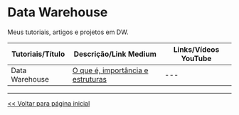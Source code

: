 # Data Warehouse
Meus tutoriais, artigos e projetos em DW.

 | Tutoriais/Título | Descrição/Link Medium | Links/Vídeos YouTube |
 | --- | --- | --- |
 | Data Warehouse | [O que é, importância e estruturas](https://medium.com/@dev.daniel.amorim/data-warehouse-d88394743db1) | --- | 
 
 
 
 
 <hr>

[<< Voltar para página inicial](https://github.com/dev-daniel-amorim)
